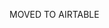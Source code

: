 MOVED TO AIRTABLE

<!-- 
# TODO
 - [ ] Tags 
    - [ ] Tags Editor. Editor dropdown panel with "Disable auto tagging". Show edited tag and auto tag.
    - [ ] Create Rule.
 - [ ] Make the Description editable: https://tanstack.com/table/latest/docs/framework/react/examples/editable-data
 - [ ] Rename this to be frontend
 - [x] Grid cleanup - reduce font size, try to avoid wrapping. 

 - [ ] Better info display:
    - [ ] Display dates more succinctly. Human readable. Today, Yesterday, Feb 12, Feb 13, etc. Make them adapt to timezone.
    - [ ] Add an amount formatter depending on the currency. console.log((2500).toLocaleString('ja-JP', { style: 'currency', currency: 'JPY' } )); ￥2,500. https://stackoverflow.com/questions/673905/how-can-i-determine-a-users-locale-within-the-browser
    - [ ] Add currency to amounts when the currency is not your default. e.g. if my default is AUD, then a USD amount will add USD.
    - [x] Hover over for account info rather than display all account info.
    - [x] Embed orig_description underneath "description" with smaller lighter italics. Design needed.
    - [x] nbsp's on accounts

 - [ ] Allow as many features on the grid as possible:
    - [ ] column ordering https://tanstack.com/table/latest/docs/framework/react/examples/column-ordering
    - [ ] column resizing https://tanstack.com/table/latest/docs/framework/react/examples/column-sizing
    - [ ] showing/hiding columns. like hide account. show amount, hide credit/debit.
    - [ ] sorting by column
    - [ ] group by date. group by account?
 - [ ] More Filters.
    - [ ] Date Range Picker: https://ui.shadcn.com/docs/components/date-picker#date-range-picker
    - [ ] Amount Filter: from [0] to []... basic less,greater,between. NOTE: that this will use the absolute [amount] where amount is +credit/-debit. So +500 credit and -500 debit will both appear in a 450-550 search
    - [ ] 
 - Create "Amount" which is (-credit OR debit)... compute on backend or frontend?
 
  -->